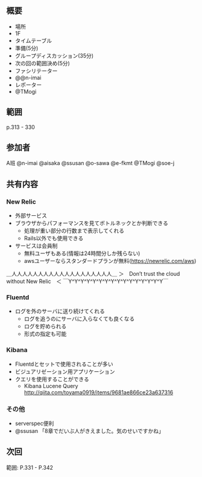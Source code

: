 概要
---

+ 場所
 + 1F
+ タイムテーブル
 + 準備(5分)
 + グループディスカッション(35分)
 + 次の回の範囲決め(5分)
+ ファシリテーター
 + @@n-imai
+ レポーター
 + @TMogi

範囲
---

p.313 - 330

参加者
---

 A班 @n-imai @aisaka @ssusan @o-sawa @e-fkmt @TMogi @soe-j

共有内容
---

### New Relic

  + 外部サービス
  + ブラウザからパフォーマンスを見てボトルネックとか判断できる
    + 処理が重い部分の行数まで表示してくれる
    + Rails以外でも使用できる
  + サービスは会員制
    + 無料ユーザもある(情報は24時間分しか残らない)
    + awsユーザーならスタンダードプランが無料(https://newrelic.com/aws)

  ＿人人人人人人人人人人人人人人人人人人人＿
＞　Don’t trust the cloud without New Relic　＜
￣Y^Y^Y^Y^Y^Y^Y^Y^Y^Y^Y^Y^Y^Y^Y^Y￣

### Fluentd

+ ログを外のサーバに送り続けてくれる
  + ログを追うのにサーバに入らなくても良くなる
  + ログを貯められる
  + 形式の指定も可能

### Kibana

+ Fluentdとセットで使用されることが多い
+ ビジュアリゼーション用アプリケーション
+ クエリを使用することができる
  + Kibana Lucene Query http://qiita.com/toyama0919/items/9681ae866ce23a637316

### その他

  + serverspec便利
  + @ssusan 「8章でだいぶ人がきえました。気のせいですかね」

次回
---

範囲: P.331 - P.342

